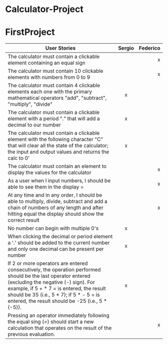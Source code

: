 # Calculator-Project

# FirstProject
| User Stories     | Sergio | Federico |
| ---------------- | :--: | ---: |
| The calculator must contain a clickable element containing an equal sign  |     |  x  |
| The calculator must contain 10 clickable elements with numbers from 0 to 9  |      |  x  |
| The calculator must contain 4 clickable elements each one with the primary mathematical operators "add", "subtract", "multiply", "divide"  |  x   |      |
| The calculator must contain a clickable element with a period "." that will add a decimal to our number   |  x   |      |
| The calculator must contain a clickable element with the following character "C" that will clear all the state of the calculator; the input and output values and returns the calc to 0'   |  x   |      |
| The calculator must contain an element to display the values for the calculator   |     |   x   |
| As a user when I input numbers, I should be able to see them in the display =  |     |   x  |
| At any time and in any order, I should be able to multiply, divide, subtract and add a chain of numbers of any length and after hitting equal the display should show the correct result   |     |   x   |
| No number can begin with multiple 0's   |  x  |      |
| When clicking the decimal or period element a '.' should be added to the current number and only one decimal can be present per number   |  x   |      |
| If 2 or more operators are entered consecutively, the operation performed should be the last operator entered (excluding the negative (-) sign). For example, if 5 + * 7 = is entered, the result should be 35 (i.e., 5 * 7); if 5 * - 5 = is entered, the result should be -25 (i.e., 5 * (-5)).  |   x  |      |
| Pressing an operator immediately following the equal sing (=) should start a new calculation that operates on the result of the previous evaluation.  |     |   x   |

